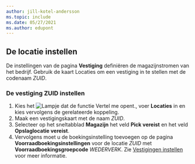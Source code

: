 ```yaml
---
author: jill-kotel-andersson
ms.topic: include
ms.date: 05/27/2021
ms.author: edupont
---
```

## <a name="setting-up-the-location" />De locatie instellen

De instellingen van de pagina **Vestiging** definiëren de magazijnstromen van het bedrijf. Gebruik de kaart Locaties om een vestiging in te stellen met de codenaam *ZUID*.

### <a name="to-set-up-the-location-south" />De vestiging ZUID instellen

1. Kies het ![Lampje dat de functie Vertel me opent.](../media/ui-search/search_small.png "Vertel me wat u wilt doen"), voer **Locaties** in en kies vervolgens de gerelateerde koppeling.  
2. Maak een vestigingskaart met de naam *ZUID*.  
3. Selecteer op het sneltabblad **Magazijn** het veld **Pick vereist** en het veld **Opslaglocatie vereist**.
4. Vervolgens moet u de boekingsinstelling toevoegen op de pagina **Voorraadboekingsinstellingen** voor de locatie *ZUID* met **Voorraadboekingsgroepcode** *WEDERVERK*. Zie [Vestigingen instellen](../inventory-how-setup-locations.md) voor meer informatie.
